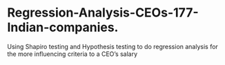 # Regression-Analysis-CEOs-177-Indian-companies.
Using Shapiro testing and 
Hypothesis testing to do regression analysis for the more influencing criteria to a CEO’s salary
